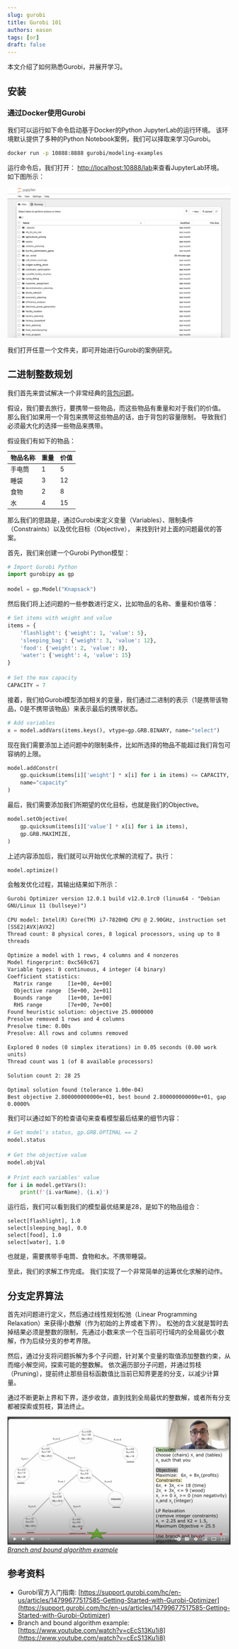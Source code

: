 ```yaml
---
slug: gurobi
title: Gurobi 101
authors: eason
tags: [or]
draft: false
---
```


本文介绍了如何熟悉Gurobi，并展开学习。

<!-- truncate -->

## 安装

### 通过Docker使用Gurobi

我们可以运行如下命令启动基于Docker的Python JupyterLab的运行环境。
该环境默认提供了多种的Python Notebook案例，我们可以择取来学习Gurobi。

```bash
docker run -p 10888:8888 gurobi/modeling-examples
```

运行命令后，我们打开：
[http://localhost:10888/lab](http://localhost:10888/lab)来查看JupyterLab环境。
如下图所示：

![Jupyter landing page](./jupyter-landing-page.png)

我们打开任意一个文件夹，即可开始进行Gurobi的案例研究。


## 二进制整数规划

我们首先来尝试解决一个非常经典的[背包问题](https://zh.wikipedia.org/wiki/%E8%83%8C%E5%8C%85%E9%97%AE%E9%A2%98)。

假设，我们要去旅行，要携带一些物品，而这些物品有重量和对于我们的价值。
那么我们如果用一个背包来携带这些物品的话，由于背包的容量限制，
导致我们必须最大化的选择一些物品来携带。

假设我们有如下的物品：

| 物品名称 | 重量 | 价值 |
| -------- | ---- | ---- |
| 手电筒   | 1    | 5    |
| 睡袋     | 3    | 12   |
| 食物     | 2    | 8    |
| 水       | 4    | 15   |

那么我们的思路是，通过Gurobi来定义变量（Variables）、限制条件（Constraints）以及优化目标（Objective），
来找到针对上面的问题最优的答案。

首先，我们来创建一个Gurobi Python模型：

```python
# Import Gurobi Python 
import gurobipy as gp

model = gp.Model("Knapsack")
```

然后我们将上述问题的一些参数进行定义，比如物品的名称、重量和价值等：

```python
# Set items with weight and value
items = {
    'flashlight': {'weight': 1, 'value': 5},
    'sleeping_bag': {'weight': 3, 'value': 12},
    'food': {'weight': 2, 'value': 8},
    'water': {'weight': 4, 'value': 15}
}

# Set the max capacity
CAPACITY = 7
```

接着，我们给Gurobi模型添加相关的变量，我们通过二进制的表示（1是携带该物品，0是不携带该物品）来表示最后的携带状态。

```python
# Add variables
x = model.addVars(items.keys(), vtype=gp.GRB.BINARY, name="select")
```

现在我们需要添加上述问题中的限制条件，比如所选择的物品不能超过我们背包可容纳的上限。

```python
model.addConstr(
    gp.quicksum(items[i]['weight'] * x[i] for i in items) <= CAPACITY,
    name="capacity"
)
```

最后，我们需要添加我们所期望的优化目标，也就是我们的Objective。

```python
model.setObjective(
    gp.quicksum(items[i]['value'] * x[i] for i in items),
    gp.GRB.MAXIMIZE,
)
```

上述内容添加后，我们就可以开始优化求解的流程了。执行：

```python
model.optimize()
```

会触发优化过程，其输出结果如下所示：

```plaintext
Gurobi Optimizer version 12.0.1 build v12.0.1rc0 (linux64 - "Debian GNU/Linux 11 (bullseye)")

CPU model: Intel(R) Core(TM) i7-7820HQ CPU @ 2.90GHz, instruction set [SSE2|AVX|AVX2]
Thread count: 8 physical cores, 8 logical processors, using up to 8 threads

Optimize a model with 1 rows, 4 columns and 4 nonzeros
Model fingerprint: 0xc569c671
Variable types: 0 continuous, 4 integer (4 binary)
Coefficient statistics:
  Matrix range     [1e+00, 4e+00]
  Objective range  [5e+00, 2e+01]
  Bounds range     [1e+00, 1e+00]
  RHS range        [7e+00, 7e+00]
Found heuristic solution: objective 25.0000000
Presolve removed 1 rows and 4 columns
Presolve time: 0.00s
Presolve: All rows and columns removed

Explored 0 nodes (0 simplex iterations) in 0.05 seconds (0.00 work units)
Thread count was 1 (of 8 available processors)

Solution count 2: 28 25 

Optimal solution found (tolerance 1.00e-04)
Best objective 2.800000000000e+01, best bound 2.800000000000e+01, gap 0.0000%
```

我们可以通过如下的检查语句来查看模型最后结果的细节内容：

```python
# Get model's status, gp.GRB.OPTIMAL == 2
model.status

# Get the objective value
model.objVal

# Print each variables' value
for i in model.getVars():
    print(f'{i.varName}, {i.x}')
```

运行后，我们可以看到我们的模型最优结果是28，是如下的物品组合：

```plaintext
select[flashlight], 1.0
select[sleeping_bag], 0.0
select[food], 1.0
select[water], 1.0
```

也就是，需要携带手电筒、食物和水。不携带睡袋。

至此，我们的求解工作完成。
我们实现了一个非常简单的运筹优化求解的动作。

## 分支定界算法

首先对问题进行定义，然后通过线性规划松弛（Linear Programming Relaxation）来获得小数解（作为初始的上界或者下界）。
松弛的含义就是暂时去掉结果必须是整数的限制，先通过小数来求一个在当前可行域内的全局最优小数解，作为后续分支的参考界限。

然后，通过分支将问题拆解为多个子问题，针对某个变量的取值添加整数约束，从而缩小解空间，探索可能的整数解。
依次遍历部分子问题，并通过剪枝（Pruning），提前终止那些目标函数值比当前已知界更差的分支，以减少计算量。

通过不断更新上界和下界，逐步收敛，直到找到全局最优的整数解，或者所有分支都被探索或剪枝，算法终止。

![Branch and Bound Algorithm Example](./branch-and-bound-youtube-screenshot.png)
*[Branch and bound algorithm example](https://youtu.be/cEcS13Ku1i8?t=516)*



## 参考资料

- Gurobi官方入门指南: [https://support.gurobi.com/hc/en-us/articles/14799677517585-Getting-Started-with-Gurobi-Optimizer](https://support.gurobi.com/hc/en-us/articles/14799677517585-Getting-Started-with-Gurobi-Optimizer)
- Branch and bound algorithm example: [https://www.youtube.com/watch?v=cEcS13Ku1i8](https://www.youtube.com/watch?v=cEcS13Ku1i8)
